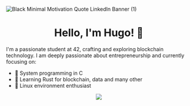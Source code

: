 ![Black Minimal Motivation Quote LinkedIn Banner (1)](https://github.com/user-attachments/assets/a6b98c54-a724-490b-929a-1da77aca87d1)
<h1 align="center">Hello, I'm Hugo! 👋</h1>

I'm a passionate student at 42, crafting and exploring blockchain technology. I am deeply passionate about entrepreneurship and currently focusing on:

- 🎯 System programming in C
- 🦀 Learning Rust for blockchain, data and many other
- 🐧 Linux environment enthusiast

<p align="center">
  <a href="https://skillicons.dev">
    <img src="https://skillicons.dev/icons?i=solidity,rust,c,linux" />
  </a>
</p>